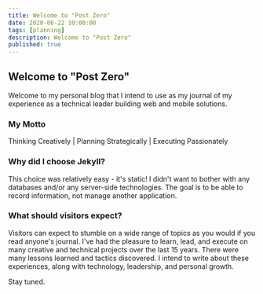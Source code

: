 ```yaml
---
title: Welcome to "Post Zero"
date: 2020-06-22 10:00:00
tags: [planning]
description: Welcome to "Post Zero" 
published: true
---
```


## Welcome to "Post Zero"

Welcome to my personal blog that I intend to use as my journal of my experience as a technical leader building web and mobile solutions. 

### My Motto 
Thinking Creatively | Planning Strategically | Executing Passionately

###  Why did I choose Jekyll?
This choice was relatively easy - it's static! I didn't want to bother with any databases and/or any server-side technologies. The goal is to be able to record information, not manage another application.

### What should visitors expect?
Visitors can expect to stumble on a wide range of topics as you would if you read anyone's journal.  I've had the pleasure to learn, lead, and execute on many creative and technical projects over the last 15 years. There were many lessons learned and tactics discovered. I intend to write about these experiences, along with technology, leadership, and personal growth.
 
Stay tuned.